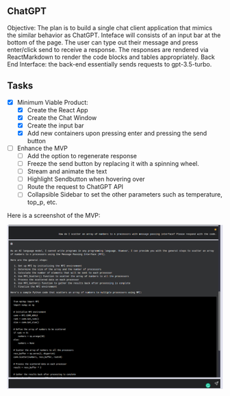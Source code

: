 ## ChatGPT
Objective: The plan is to build a single chat client application that mimics the similar behavior as ChatGPT.  Inteface will consists of an input bar at the bottom of the page. The user can type out their message and press enter/click send to receive a response. The responses are rendered via ReactMarkdown to render the code blocks and tables appropriately. Back End Interface: the back-end essentially sends requests to gpt-3.5-turbo.

## Tasks
- [x] Minimum Viable Product:
  - [x] Create the React App
  - [x] Create the Chat Window
  - [x] Create the input bar
  - [x] Add new containers upon pressing enter and pressing the send button

- [ ] Enhance the MVP
  - [ ] Add the option to regenerate response
  - [ ] Freeze the send button by replacing it with a spinning wheel. 
  - [ ] Stream and animate the text
  - [ ] Highlight Sendbutton when hovering over
  - [ ] Route the request to ChatGPT API
  - [ ] Collapsible Sidebar to set the other parameters such as temperature, top_p, etc.

Here is a screenshot of the MVP:
<!-- Add Image from assets/ -->
![ChatGPT](assets/demo_mvp.png)